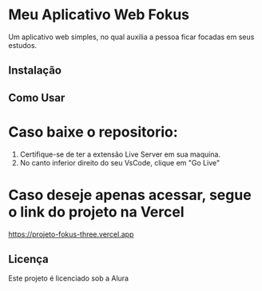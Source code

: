 # Meu Aplicativo Web Fokus

Um aplicativo web simples, no qual auxilia a pessoa ficar focadas em seus estudos.

## Instalação

## Como Usar
  # Caso baixe o repositorio:
1. Certifique-se de ter a extensão Live Server em sua maquina.
2. No canto inferior direito do seu VsCode, clique em "Go Live"

  # Caso deseje apenas acessar, segue o link do projeto na Vercel
  https://projeto-fokus-three.vercel.app
  
## Licença

Este projeto é licenciado sob a Alura
